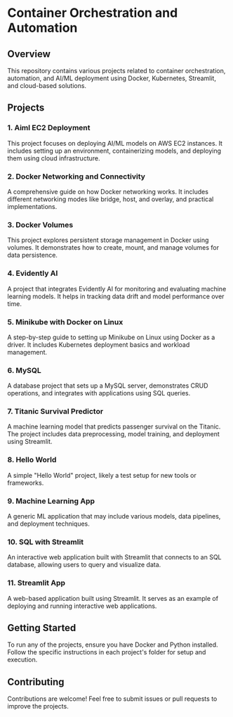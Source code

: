 # Container Orchestration and Automation

## Overview
This repository contains various projects related to container orchestration, automation, and AI/ML deployment using Docker, Kubernetes, Streamlit, and cloud-based solutions.

## Projects

### 1. Aiml EC2 Deployment
This project focuses on deploying AI/ML models on AWS EC2 instances. It includes setting up an environment, containerizing models, and deploying them using cloud infrastructure.

### 2. Docker Networking and Connectivity
A comprehensive guide on how Docker networking works. It includes different networking modes like bridge, host, and overlay, and practical implementations.

### 3. Docker Volumes
This project explores persistent storage management in Docker using volumes. It demonstrates how to create, mount, and manage volumes for data persistence.

### 4. Evidently AI
A project that integrates Evidently AI for monitoring and evaluating machine learning models. It helps in tracking data drift and model performance over time.

### 5. Minikube with Docker on Linux
A step-by-step guide to setting up Minikube on Linux using Docker as a driver. It includes Kubernetes deployment basics and workload management.

### 6. MySQL
A database project that sets up a MySQL server, demonstrates CRUD operations, and integrates with applications using SQL queries.

### 7. Titanic Survival Predictor
A machine learning model that predicts passenger survival on the Titanic. The project includes data preprocessing, model training, and deployment using Streamlit.

### 8. Hello World
A simple "Hello World" project, likely a test setup for new tools or frameworks.

### 9. Machine Learning App
A generic ML application that may include various models, data pipelines, and deployment techniques.

### 10. SQL with Streamlit
An interactive web application built with Streamlit that connects to an SQL database, allowing users to query and visualize data.

### 11. Streamlit App
A web-based application built using Streamlit. It serves as an example of deploying and running interactive web applications.

## Getting Started
To run any of the projects, ensure you have Docker and Python installed. Follow the specific instructions in each project's folder for setup and execution.

## Contributing
Contributions are welcome! Feel free to submit issues or pull requests to improve the projects.




